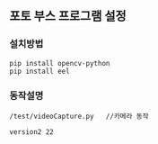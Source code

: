 ## 포토 부스 프로그램 설정

### 설치방법 
~~~
pip install opencv-python
pip install eel 

~~~

### 동작설명
~~~
/test/videoCapture.py   //카메라 동작 

version2 22
~~~
